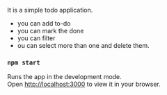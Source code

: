 
It is a simple todo application.
- you can add to-do
- you can mark the done
- you can filter
- ou can select more than one and delete them.




### `npm start`

Runs the app in the development mode.\
Open [http://localhost:3000](http://localhost:3000) to view it in your browser.


